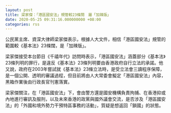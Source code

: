 ```yaml
---
layout: post
title: 梁家傑：「港區國安法」規管較23條闊　屬「加辣版」
date: 2020-05-25 09:31:16.000000000 +08:00
categories: rss
---
```


公民黨主席、資深大律師梁家傑表示，根據人大文件，相信「港區國安法」規管的範圍較《基本法》23條闊，是「加辣版」。

梁家傑接受本台節目《千禧年代》訪問時表示，「港區國安法」涵蓋部分《基本法》23條列明的罪行，是違反《基本法》23條列明要由香港政府自行立法的承諾。他又說，政府在2003年嘗試就《基本法》23條立法時，是受立法會三讀程序保障，是一個公開、透明的審議過程，但目前將由人大常委會擬定「港區國安法」內容，黑箱作業後由行政長官刊憲落實。

梁家傑關注，在「港區國安法」下，會由警方還是國安機構負責拘捕、在香港抑或內地進行審訊及服刑，以及未來香港的政黨與國外議會交流，是否涉及「港區國安法」的「外國和境外勢力干預特區事務的活動」，質疑是想返回「鎖國」的狀態。
